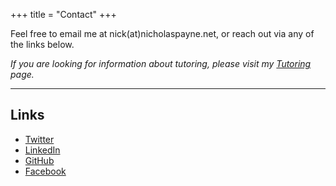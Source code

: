 +++
title = "Contact"
+++

Feel free to email me at nick(at)nicholaspayne.net, or reach out via any of the links below.

*If you are looking for information about tutoring, please visit my <a href="https://nicholaspayne.net/tutoring/">Tutoring</a> page.*

---

## Links

<ul class="share-icons">
<li><i class="fab fa-twitter"></i> <a href="https://www.twitter.com/nickisapayne" | absURL>Twitter </a>
</li>

<li><i class="fab fa-linkedin"></i> <a href="https://www.linkedin.com/in/ni-payne/" | absURL>LinkedIn </a>
</li>

<li><i class="fab fa-github"></i> <a href="https://github.com/nipayne" | absURL>GitHub </a></li>

<li><i class="fab fa-facebook"></i> <a href="https://www.facebook.com/nickisapayne" | absURL>Facebook </a></li>

</ul>
